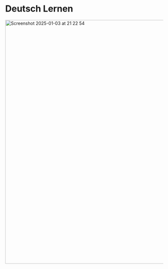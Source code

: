 # Deutsch Lernen

<img width="777" alt="Screenshot 2025-01-03 at 21 22 54" src="https://github.com/user-attachments/assets/afec695b-b2f3-4f76-b54e-13d763645c05" />
